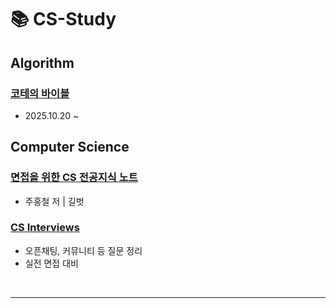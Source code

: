 # 📚 CS-Study

## Algorithm
### [코테의 바이블](https://www.inflearn.com/course/%EC%BD%94%ED%85%8C%EC%9D%98-%EB%B0%94%EC%9D%B4%EB%B8%94-java/dashboard)
- 2025.10.20 ~

## Computer Science

### [면접을 위한 CS 전공지식 노트](./면접을_위한_CS_전공지식_노트)
- 주홍철 저 | 길벗

### [CS Interviews](./CS-Interviews)
- 오픈채팅, 커뮤니티 등 질문 정리
- 실전 면접 대비
<br/>

---
